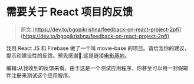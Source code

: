 # 需要关于 React 项目的反馈

> 原文:[https://dev.to/bgopikrishna/feedback-on-react-project-2pfi](https://dev.to/bgopikrishna/feedback-on-react-project-2pfi)

我用 React JS 和 Firebase 做了一个叫 movie-base 的项目。请给我你的建议，提示和建设性的反馈。预先感谢🙂️.这是链接[电影基地](https://bit.ly/moviebase)。

编辑:从我收到的反馈来看，由于这是一个测试应用程序，你甚至可以用一封假邮件注册来测试这个应用程序。